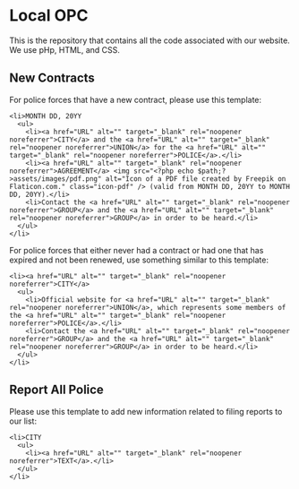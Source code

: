 # Local OPC

This is the repository that contains all the code associated with our website. We use pHp, HTML, and CSS.

## New Contracts

For police forces that have a new contract, please use this template:

```
<li>MONTH DD, 20YY
  <ul>
    <li><a href="URL" alt="" target="_blank" rel="noopener noreferrer">CITY</a> and the <a href="URL" alt="" target="_blank" rel="noopener noreferrer">UNION</a> for the <a href="URL" alt="" target="_blank" rel="noopener noreferrer">POLICE</a>.</li>
    <li><a href="URL" alt="" target="_blank" rel="noopener noreferrer">AGREEMENT</a> <img src="<?php echo $path;?>assets/images/pdf.png" alt="Icon of a PDF file created by Freepik on Flaticon.com." class="icon-pdf" /> (valid from MONTH DD, 20YY to MONTH DD, 20YY).</li>
    <li>Contact the <a href="URL" alt="" target="_blank" rel="noopener noreferrer">GROUP</a> and the <a href="URL" alt="" target="_blank" rel="noopener noreferrer">GROUP</a> in order to be heard.</li>
  </ul>
</li>
```

For police forces that either never had a contract or had one that has expired and not been renewed, use something similar to this template:

```
<li><a href="URL" alt="" target="_blank" rel="noopener noreferrer">CITY</a>
  <ul>
    <li>Official website for <a href="URL" alt="" target="_blank" rel="noopener noreferrer">UNION</a>, which represents some members of the <a href="URL" alt="" target="_blank" rel="noopener noreferrer">POLICE</a>.</li>
    <li>Contact the <a href="URL" alt="" target="_blank" rel="noopener noreferrer">GROUP</a> and the <a href="URL" alt="" target="_blank" rel="noopener noreferrer">GROUP</a> in order to be heard.</li>
  </ul>
</li>
```

## Report All Police

Please use this template to add new information related to filing reports to our list:

```
<li>CITY
  <ul>
    <li><a href="URL" alt="" target="_blank" rel="noopener noreferrer">TEXT</a>.</li>
  </ul>
</li>
```